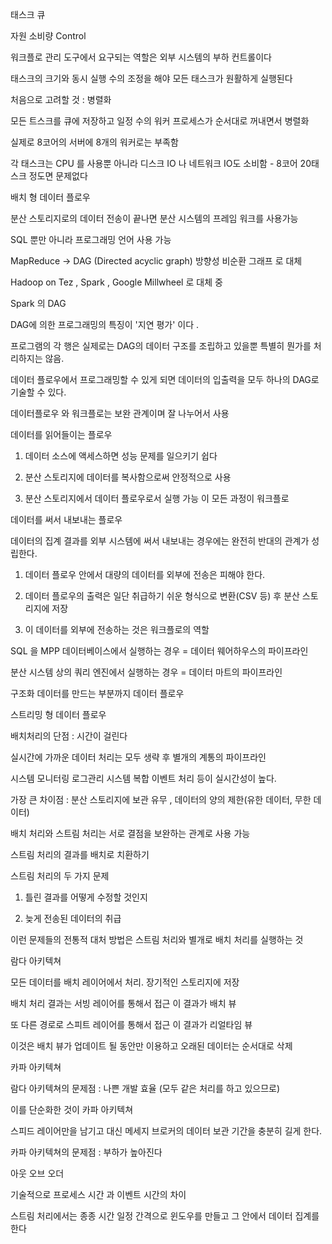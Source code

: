태스크 큐 

자원 소비량 Control 

워크플로 관리 도구에서 요구되는 역할은 외부 시스템의 부하 컨트롤이다 

태스크의 크기와 동시 실행 수의 조정을 해야 모든 태스크가 원활하게 실행된다 

처음으로 고려할 것 : 병렬화 

모든 트스크를 큐에 저장하고 일정 수의 워커 프로세스가 순서대로 꺼내면서 병렬화 

실제로 8코어의 서버에 8개의 워커로는 부족함

각 태스크는 CPU 를 사용뿐 아니라 디스크 IO 나 네트워크 IO도 소비함 - 8코어 20태스크 정도면 문제없다 


배치 형 데이터 플로우 

분산 스토리지로의 데이터 전송이 끝나면 분산 시스템의 프레임 워크를 사용가능 

SQL 뿐만 아니라 프로그래밍 언어 사용 가능 

MapReduce -> DAG (Directed acyclic graph)  방향성 비순환 그래프 로 대체 

Hadoop on Tez , Spark , Google Millwheel 로 대체 중 


Spark 의 DAG

DAG에 의한 프로그래밍의 특징이 '지연 평가' 이다 .

프로그램의 각 행은 실제로는 DAG의 데이터 구조를 조립하고 있을뿐 특별히 뭔가를 처리하지는 않음. 

데이터 플로우에서 프로그래밍할 수 있게 되면 데이터의 입출력을 모두 하나의 DAG로 기술할 수 있다.

데이터플로우 와 워크플로는 보완 관계이며 잘 나누어서 사용 


데이터를 읽어들이는 플로우

1. 데이터 소스에 액세스하면 성능 문제를 일으키기 쉽다

2. 분산 스토리지에 데이터를 복사함으로써 안정적으로 사용 

3. 분산 스토리지에서 데이터 플로우로서 실행 가능 이 모든 과정이 워크플로


데이터를 써서 내보내는 플로우 

데이터의 집계 결과를 외부 시스템에 써서 내보내는 경우에는 완전히 반대의 관계가 성립한다. 

1. 데이터 플로우 안에서 대량의 데이터를 외부에 전송은 피해야 한다.

2. 데이터 플로우의 출력은 일단 취급하기 쉬운 형식으로 변환(CSV 등) 후 분산 스토리지에 저장 

3. 이 데이터를 외부에 전송하는 것은 워크플로의 역할 


SQL 을 MPP 데이터베이스에서 실행하는 경우 = 데이터 웨어하우스의 파이프라인



분산 시스템 상의 쿼리 엔진에서 실행하는 경우 = 데이터 마트의 파이프라인

구조화 데이터를 만드는 부분까지 데이터 플로우 


스트리밍 형 데이터 플로우 

배치처리의 단점 : 시간이 걸린다 

실시간에 가까운 데이터 처리는 모두 생략 후 별개의 계통의 파이프라인 

시스템 모니터링 로그관리 시스템 복합 이벤트 처리 등이 실시간성이 높다. 

가장 큰 차이점 : 분산 스토리지에 보관 유무 , 데이터의 양의 제한(유한 데이터, 무한 데이터)
 
배치 처리와 스트림 처리는 서로 결점을 보완하는 관계로 사용 가능 


스트림 처리의 결과를 배치로 치환하기 

스트림 처리의 두 가지 문제 

1. 틀린 결과를 어떻게 수정할 것인지

2. 늦게 전송된 데이터의 취급 

이런 문제들의 전통적 대처 방법은 스트림 처리와 별개로 배치 처리를 실행하는 것 


람다 아키텍쳐 

모든 데이터를 배치 레이어에서 처리. 장기적인 스토리지에 저장

배치 처리 결과는 서빙 레이어를 통해서 접근 이 결과가 배치 뷰 

또 다른 경로로 스피트 레이어를 통해서 접근 이 결과가 리얼타임 뷰

이것은 배치 뷰가 업데이트 될 동안만 이용하고 오래된 데이터는 순서대로 삭제 

카파 아키텍쳐

람다 아키텍쳐의 문제점 : 나쁜 개발 효율 (모두 같은 처리를 하고 있으므로)

이를 단순화한 것이 카파 아키텍쳐

스피드 레이어만을 남기고  대신 메세지 브로커의 데이터 보관 기간을 충분히 길게 한다.

카파 아키텍쳐의 문제점 : 부하가 높아진다


아웃 오브 오더 

기술적으로 프로세스 시간 과 이벤트 시간의 차이 

스트림 처리에서는 종종 시간 일정 간격으로 윈도우를 만들고 그 안에서 데이터 집계를 한다 






